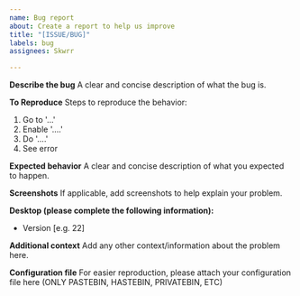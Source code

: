```yaml
---
name: Bug report
about: Create a report to help us improve
title: "[ISSUE/BUG]"
labels: bug
assignees: Skwrr

---
```


**Describe the bug**
A clear and concise description of what the bug is.

**To Reproduce**
Steps to reproduce the behavior:
1. Go to '...'
2. Enable '....'
3. Do '....'
4. See error

**Expected behavior**
A clear and concise description of what you expected to happen.

**Screenshots**
If applicable, add screenshots to help explain your problem.

**Desktop (please complete the following information):**
 - Version [e.g. 22]

**Additional context**
Add any other context/information about the problem here.

**Configuration file**
For easier reproduction, please attach your configuration file here (ONLY PASTEBIN, HASTEBIN, PRIVATEBIN, ETC)
